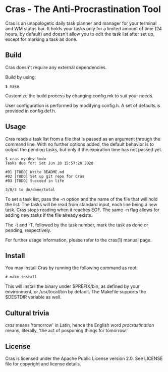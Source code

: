 # Cras - The Anti-Procrastination Tool

Cras is an unapologetic daily task planner and manager for your terminal and WM
 status bar. It holds your tasks only for a limited amount of time (24 hours, 
by default) and doesn't allow you to edit the task list after set up, except 
for marking a task as done.

## Build
Cras doesn't require any external dependencies.

Build by using:

```
$ make
```

Customize the build process by changing config.mk to suit your needs.

User configuration is performed by modifying config.h. A set of defaults is 
provided in config.def.h.

## Usage
Cras reads a task list from a file that is passed as an argument through the 
command line. With no further options added, the default behavior is to output
the pending tasks, but only if the expiration time has not passed yet.

```
$ cras my-dev-todo
Tasks due for: Sat Jun 20 15:57:28 2020

#01 [TODO] Write README.md
#02 [TODO] Set up git repo for Cras
#03 [TODO] Succeed in life

3/0/3 to do/done/total
```

To set a task list, pass the -n option and the name of the file that will hold
 the list. The tasks will be read from standard input, each line being a new 
task. Cras stops reading when it reaches EOF. The same -n flag allows for 
adding new tasks if the file already exists.

The -t and -T, followed by the task number, mark the task as done or pending, 
respectively.

For further usage information, please refer to the cras(1) manual page.

## Install
You may install Cras by running the following command as root:

```
# make install
```

This will install the binary under $PREFIX/bin, as defined by your environment,
 or /usr/local/bin by default. The Makefile supports the $DESTDIR variable as 
well.

## Cultural trivia
_cras_ means 'tomorrow' in Latin, hence the English word _procrastination_ 
means, literally, 'the act of posponing things for tomorrow.'

## License
Cras is licensed under the Apache Public License version 2.0. See LICENSE
 file for copyright and license details.
